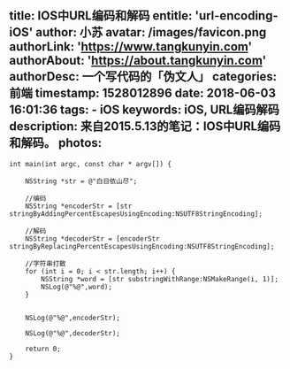 title: IOS中URL编码和解码
entitle: 'url-encoding-iOS'
author: 小苏
avatar: /images/favicon.png
authorLink: 'https://www.tangkunyin.com'
authorAbout: 'https://about.tangkunyin.com'
authorDesc: 一个写代码的「伪文人」
categories: 前端
timestamp: 1528012896
date: 2018-06-03 16:01:36
tags:
    - iOS
keywords: iOS, URL编码解码
description: 来自2015.5.13的笔记：IOS中URL编码和解码。
photos:
---

```
int main(int argc, const char * argv[]) {
    
    NSString *str = @"白日依山尽";
    
    //编码
    NSString *encoderStr = [str stringByAddingPercentEscapesUsingEncoding:NSUTF8StringEncoding];
    
    //解码
    NSString *decoderStr = [encoderStr stringByReplacingPercentEscapesUsingEncoding:NSUTF8StringEncoding];
    
    //字符串打散
    for (int i = 0; i < str.length; i++) {
        NSString *word = [str substringWithRange:NSMakeRange(i, 1)];
        NSLog(@"%@",word);
    }
    
    
    NSLog(@"%@",encoderStr);
    
    NSLog(@"%@",decoderStr);
    
    return 0;
}
```


